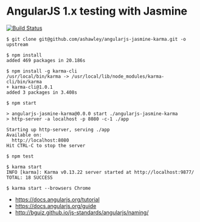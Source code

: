 AngularJS 1.x testing with Jasmine
==================================

[![Build Status](https://travis-ci.org/ashawley/angularjs-bootstrap-jasmine.svg?branch=master)](https://travis-ci.org/ashawley/angularjs-bootstrap-jasmine)

    $ git clone git@github.com/ashawley/angularjs-jasmine-karma.git -o upstream
    
    $ npm install
    added 469 packages in 20.186s
    
    $ npm install -g karma-cli
    /usr/local/bin/karma -> /usr/local/lib/node_modules/karma-cli/bin/karma
    + karma-cli@1.0.1
    added 3 packages in 3.408s
    
    $ npm start
    
    > angularjs-jasmine-karma@0.0.0 start ./angularjs-jasmine-karma
    > http-server -a localhost -p 8080 -c-1 ./app
    
    Starting up http-server, serving ./app
    Available on:
      http://localhost:8080
    Hit CTRL-C to stop the server
    
    $ npm test

    $ karma start
    INFO [karma]: Karma v0.13.22 server started at http://localhost:9877/
    TOTAL: 18 SUCCESS
    
    $ karma start --browsers Chrome

- https://docs.angularjs.org/tutorial
- https://docs.angularjs.org/guide
- http://bguiz.github.io/js-standards/angularjs/naming/
